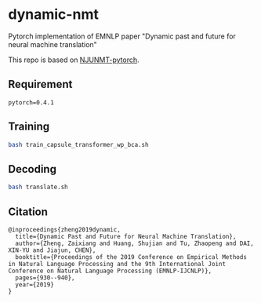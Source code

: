 # dynamic-nmt
Pytorch implementation of EMNLP paper "Dynamic past and future for neural machine translation"


This repo is based on [NJUNMT-pytorch](https://github.com/whr94621/NJUNMT-pytorch).

## Requirement
`pytorch=0.4.1`


## Training 
```bash
bash train_capsule_transformer_wp_bca.sh
```

## Decoding
```bash
bash translate.sh
```


## Citation
```
@inproceedings{zheng2019dynamic,
  title={Dynamic Past and Future for Neural Machine Translation},
  author={Zheng, Zaixiang and Huang, Shujian and Tu, Zhaopeng and DAI, XIN-YU and Jiajun, CHEN},
  booktitle={Proceedings of the 2019 Conference on Empirical Methods in Natural Language Processing and the 9th International Joint Conference on Natural Language Processing (EMNLP-IJCNLP)},
  pages={930--940},
  year={2019}
}
```
